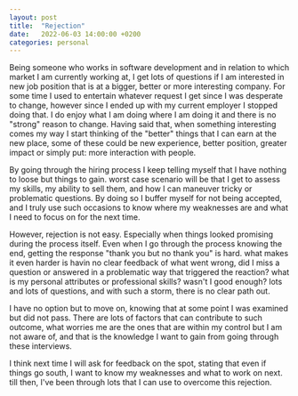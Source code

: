 ```yaml
---
layout: post
title:  "Rejection"
date:   2022-06-03 14:00:00 +0200
categories: personal
---
```

Being someone who works in software development and in relation to which market I am currently working at, I get lots of questions if I am interested in new job position that is at a bigger, better or more interesting company. For some time I used to entertain whatever request I get since I was desperate to change, however since I ended up with my current employer I stopped doing that. I do enjoy what I am doing where I am doing it and there is no "strong" reason to change. Having said that, when something interesting comes my way I start thinking of the "better" things that I can earn at the new place, some of these could be new experience, better position, greater impact or simply put: more interaction with people.

By going through the hiring process I keep telling myself that I have nothing to loose but things to gain. worst case scenario will be that I get to assess my skills, my ability to sell them, and how I can maneuver tricky or problematic questions. By doing so I buffer myself for not being accepted, and I truly use such occasions to know where my weaknesses are and what I need to focus on for the next time.

However, rejection is not easy. Especially when things looked promising during the process itself. Even when I go through the process knowing the end, getting the response "thank you but no thank you" is hard. what makes it even harder is havin no clear feedback of what went wrong, did I miss a question or answered in a problematic way that triggered the reaction? what is my personal attributes or professional skills? wasn't I good enough? lots and lots of questions, and with such a storm, there is no clear path out.

I have no option but to move on, knowing that at some point I was examined but did not pass. There are lots of factors that can contribute to such outcome, what worries me are the ones that are within my control but I am not aware of, and that is the knowledge I want to gain from going through these interviews.

I think next time I will ask for feedback on the spot, stating that even if things go south, I want to know my weaknesses and what to work on next. till then, I've been through lots that I can use to overcome this rejection.